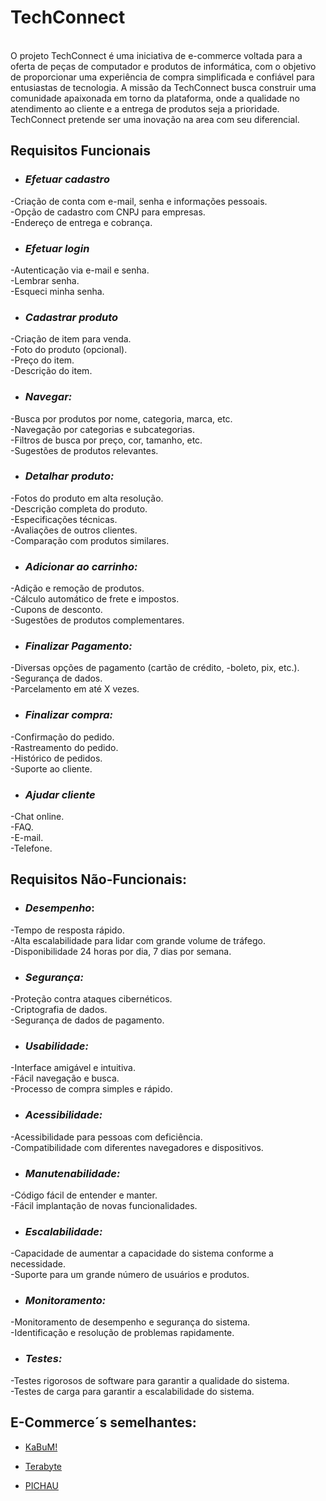 # **TechConnect**
<br>O projeto TechConnect é uma iniciativa de e-commerce voltada para a oferta de peças de computador e produtos de informática, com o objetivo de proporcionar uma experiência de compra simplificada e confiável para entusiastas de tecnologia. A missão da TechConnect busca construir uma comunidade apaixonada em torno da plataforma, onde a qualidade no atendimento ao cliente e a entrega de produtos seja a prioridade. TechConnect pretende ser uma inovação na area com seu diferencial.



## Requisitos Funcionais

- ### _Efetuar cadastro_
-Criação de conta com e-mail, senha e informações pessoais.   
-Opção de cadastro com CNPJ para empresas.   
-Endereço de entrega e cobrança.

- ### _Efetuar login_
-Autenticação via e-mail e senha.   
-Lembrar senha.   
-Esqueci minha senha.

- ### _Cadastrar produto_
-Criação de item para venda.   
-Foto do produto (opcional).   
-Preço do item.   
-Descrição do item.     



- ### _Navegar:_

-Busca por produtos por nome, categoria, marca, etc.    
-Navegação por categorias e subcategorias.     
-Filtros de busca por preço, cor, tamanho, etc.   
-Sugestões de produtos relevantes.

- ###  _Detalhar produto:_

-Fotos do produto em alta resolução.  
-Descrição completa do produto.   
-Especificações técnicas.   
-Avaliações de outros clientes.  
-Comparação com produtos similares.

- ### _Adicionar ao carrinho:_

-Adição e remoção de produtos.   
-Cálculo automático de frete e impostos.   
-Cupons de desconto.   
-Sugestões de produtos complementares.   


- ###  _Finalizar Pagamento:_

-Diversas opções de pagamento (cartão de crédito, -boleto,  pix, etc.).     
-Segurança de dados.   
-Parcelamento em até X vezes.   

- ###  _Finalizar compra:_

-Confirmação do pedido.   
-Rastreamento do pedido.   
-Histórico de pedidos.   
-Suporte ao cliente.  


- ### _Ajudar cliente_

-Chat online.   
-FAQ.   
-E-mail.   
-Telefone.

## Requisitos Não-Funcionais:

- ### _Desempenho_:

-Tempo de resposta rápido.   
-Alta escalabilidade para lidar com grande volume de tráfego.   
-Disponibilidade 24 horas por dia, 7 dias por semana.
- ### _Segurança:_

-Proteção contra ataques cibernéticos.   
-Criptografia de dados.   
-Segurança de dados de pagamento.
- ### _Usabilidade:_

-Interface amigável e intuitiva.   
-Fácil navegação e busca.   
-Processo de compra simples e rápido.
- ### _Acessibilidade:_

-Acessibilidade para pessoas com deficiência.   
-Compatibilidade com diferentes navegadores e dispositivos.
- ### _Manutenabilidade:_

-Código fácil de entender e manter.   
-Fácil implantação de novas funcionalidades.
- ### _Escalabilidade:_

-Capacidade de aumentar a capacidade do sistema conforme a necessidade.   
-Suporte para um grande número de usuários e produtos.
- ### _Monitoramento:_

-Monitoramento de desempenho e segurança do sistema.   
-Identificação e resolução de problemas rapidamente.
- ### _Testes:_

-Testes rigorosos de software para garantir a qualidade do sistema.   
-Testes de carga para garantir a escalabilidade do sistema.
## E-Commerce´s  semelhantes:

- [KaBuM!](https://www.kabum.com.br/?gad_source=1&gclid=CjwKCAiAibeuBhAAEiwAiXBoJOOElEnvcos7dsGd9B582G49vK1zHc39EyeRXXVzn09oytGOJnW5khoCCjkQAvD_BwE)

- [Terabyte](https://www.terabyteshop.com.br/?gad_source=1&gclid=EAIaIQobChMI-tre1NqthAMVn2JIAB3skwfJEAAYASAAEgJG0fD_BwE)

- [PICHAU](https://www.pichau.com.br/)

#